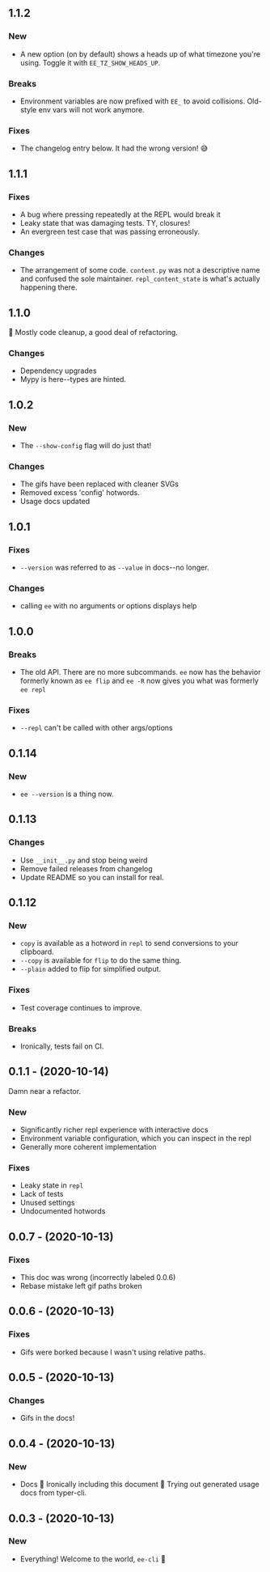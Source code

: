 ## 1.1.2

### New

- A new option (on by default) shows a heads up of what timezone you're using. Toggle it with `EE_TZ_SHOW_HEADS_UP`.

### Breaks

- Environment variables are now prefixed with `EE_` to avoid collisions. Old-style env vars will not work anymore.

### Fixes

- The changelog entry below. It had the wrong version! :sweat_smile:

## 1.1.1

### Fixes
- A bug where pressing <enter> repeatedly at the REPL would break it
- Leaky state that was damaging tests. TY, closures!
- An evergreen test case that was passing erroneously.

### Changes
- The arrangement of some code. `content.py` was not a descriptive name and confused the sole maintainer. `repl_content_state` is what's actually happening there.

## 1.1.0

:tada: Mostly code cleanup, a good deal of refactoring.

### Changes

- Dependency upgrades
- Mypy is here--types are hinted.

## 1.0.2

### New

- The `--show-config` flag will do just that!

### Changes

- The gifs have been replaced with cleaner SVGs
- Removed excess 'config' hotwords.
- Usage docs updated

## 1.0.1

### Fixes

- `--version` was referred to as `--value` in docs--no longer.

### Changes

- calling `ee` with no arguments or options displays help

## 1.0.0

### Breaks

- The old API. There are no more subcommands. `ee` now has the behavior formerly known as `ee flip` and `ee -R` now gives you what was formerly `ee repl`

### Fixes

- `--repl` can't be called with other args/options

## 0.1.14

### New

-  `ee --version` is a thing now.

## 0.1.13

### Changes

- Use `__init__.py` and stop being weird
- Remove failed releases from changelog
- Update README so you can install for real.

## 0.1.12

### New

- `copy` is available as a hotword in `repl` to send conversions to your clipboard.
- `--copy` is available for `flip` to do the same thing.
- `--plain` added to flip for simplified output.

### Fixes

- Test coverage continues to improve.

### Breaks

- Ironically, tests fail on CI.

## 0.1.1 - (2020-10-14)

Damn near a refactor.

### New

- Significantly richer repl experience with interactive docs
- Environment variable configuration, which you can inspect in the repl
- Generally more coherent implementation

###  Fixes

- Leaky state in `repl`
- Lack of tests
- Unused settings
- Undocumented hotwords


## 0.0.7 - (2020-10-13)

### Fixes

* This doc was wrong (incorrectly labeled 0.0.6)
* Rebase mistake left gif paths broken

## 0.0.6 - (2020-10-13)

### Fixes

* Gifs were borked because I wasn't using relative paths.

## 0.0.5 - (2020-10-13)

### Changes

* Gifs in the docs!

## 0.0.4 - (2020-10-13)


### New

* Docs 📖 Ironically including this document 🤔 Trying out generated usage docs from typer-cli.


## 0.0.3 - (2020-10-13)

### New

* Everything! Welcome to the world, `ee-cli` 🎉
